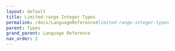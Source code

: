 ```yaml
---
layout: default
title: Limited-range Integer Types
permalink: /docs/LanguageReference#limited-range-integer-types
parent: Types
grand_parent: Language Reference
nav_order: 2
---
```

